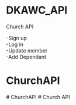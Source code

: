 # DKAWC_API

Church API

-Sign up <br>
-Log in <br>
-Update member <br>
-Add Dependant
# ChurchAPI
#   C h u r c h A P I  
 #   C h u r c h   A P I  
 